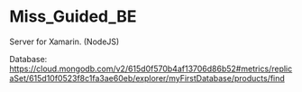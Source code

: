 # Miss_Guided_BE
Server for Xamarin. (NodeJS)


Database:
https://cloud.mongodb.com/v2/615d0f570b4af13706d86b52#metrics/replicaSet/615d10f0523f8c1fa3ae60eb/explorer/myFirstDatabase/products/find

